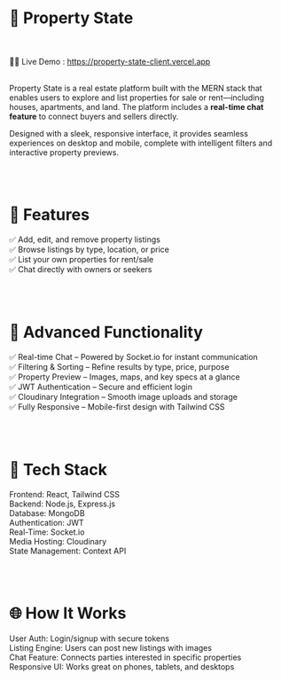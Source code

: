 # 🏡 Property State
<br></br>
🔗🚀 Live Demo : https://property-state-client.vercel.app
<br></br>

Property State is a real estate platform built with the MERN stack that enables users to explore and list properties for sale or rent—including houses, apartments, and land. The platform includes a **real-time chat feature** to connect buyers and sellers directly.

Designed with a sleek, responsive interface, it provides seamless experiences on desktop and mobile, complete with intelligent filters and interactive property previews.

<br></br>

# 🏡 Features

✅ Add, edit, and remove property listings      
✅ Browse listings by type, location, or price  
✅ List your own properties for rent/sale  
✅ Chat directly with owners or seekers  

<br></br>

# 🔧 Advanced Functionality  
✅ Real-time Chat – Powered by Socket.io for instant communication  
✅ Filtering & Sorting – Refine results by type, price, purpose  
✅ Property Preview – Images, maps, and key specs at a glance  
✅ JWT Authentication – Secure and efficient login  
✅ Cloudinary Integration – Smooth image uploads and storage  
✅ Fully Responsive – Mobile-first design with Tailwind CSS  

<br></br>

# 🔨 Tech Stack  
Frontend: React, Tailwind CSS  
Backend: Node.js, Express.js  
Database: MongoDB  
Authentication: JWT  
Real-Time: Socket.io  
Media Hosting: Cloudinary  
State Management: Context API  

<br></br>

# 🌐 How It Works  
User Auth: Login/signup with secure tokens  
Listing Engine: Users can post new listings with images  
Chat Feature: Connects parties interested in specific properties  
Responsive UI: Works great on phones, tablets, and desktops
